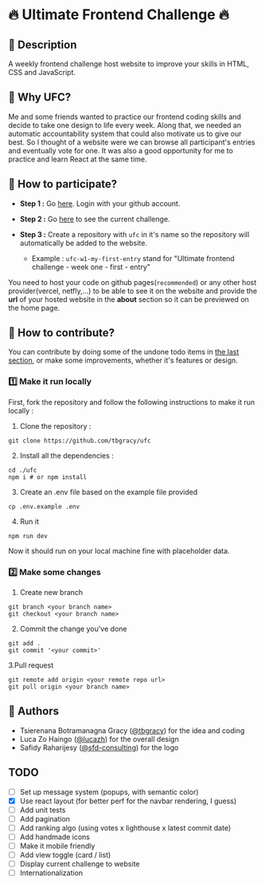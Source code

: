 # 🔥 Ultimate Frontend Challenge 🔥

## 📝 Description

A weekly frontend challenge host website to improve your skills in HTML, CSS and JavaScript.

## 🤔 Why UFC?

Me and some friends wanted to practice our frontend coding skills and decide
to take one design to life every week. Along that, we needed an automatic accountability
system that could also motivate us to give our best. So I thought of a website were we can
browse all participant's entries and eventually vote for one. It was also a good opportunity for
me to practice and learn React at the same time.

## 🙋 How to participate?

- **Step 1 :** Go [here](https://ultimate-frontend-challenge.netlify.app). Login with your github account.

- **Step 2 :** Go [here](https://github.com/lucazh/UFC-topic) to see the current challenge.

- **Step 3 :** Create a repository with `ufc` in it's name so the repository will automatically be added to the website.

    - Example : `ufc-w1-my-first-entry` stand for "Ultimate frontend challenge - week one - first - entry"


You need to host your code on github pages(`recommended`) or any other host provider(vercel, netfly,...) to be able to see it on the website and provide the **url** of your hosted website in the **about** section so it can be previewed on the home page.

## 🤝 How to contribute?

You can contribute by doing some of the undone todo items in [the last section](#todo), or make some improvements, whether it's features or design.

### 1️⃣ Make it run locally

First, fork the repository and follow the following instructions to make it run locally : 

1. Clone the repository : 
```
git clone https://github.com/tbgracy/ufc
```
2. Install all the dependencies : 
```
cd ./ufc
npm i # or npm install
```
3. Create an .env file based on the example file provided
```
cp .env.example .env
```
4. Run it
```
npm run dev
```
Now it should run on your local machine fine with placeholder data.

### 2️⃣ Make some changes
1. Create new branch
```
git branch <your branch name>
git checkout <your branch name>
```
2. Commit the change you've done
```
git add .
git commit '<your commit>'
```
3.Pull request
```
git remote add origin <your remote repo url>
git pull origin <your branch name>
```
## 👥 Authors

- Tsierenana Botramanagna Gracy ([@tbgracy](https://github.com/tbgracy)) for the idea and coding
- Luca Zo Haingo ([@lucazh](https://github.com/lucazh)) for the overall design
- Safidy Raharijesy ([@sfd-consulting]()) for the logo

## TODO 
- [ ] Set up message system (popups, with semantic color)
- [x] Use react layout (for better perf for the navbar rendering, I guess)
- [ ] Add unit tests
- [ ] Add pagination
- [ ] Add ranking algo (using votes x lighthouse x latest commit date)
- [ ] Add handmade icons
- [ ] Make it mobile friendly
- [ ] Add view toggle (card / list)
- [ ] Display current challenge to website
- [ ] Internationalization

